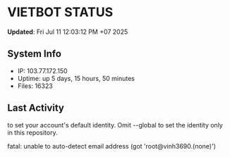# VIETBOT STATUS
**Updated**: Fri Jul 11 12:03:12 PM +07 2025

## System Info
- IP: 103.77.172.150
- Uptime: up 5 days, 15 hours, 50 minutes
- Files: 16323

## Last Activity

to set your account's default identity.
Omit --global to set the identity only in this repository.

fatal: unable to auto-detect email address (got 'root@vinh3690.(none)')
